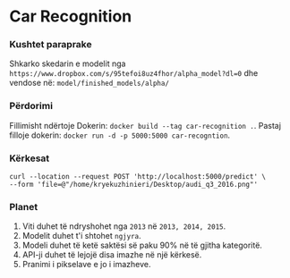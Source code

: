 # Car Recognition

### Kushtet paraprake
Shkarko skedarin e modelit nga `https://www.dropbox.com/s/95tefoi8uz4fhor/alpha_model?dl=0`
dhe vendose në: `model/finished_models/alpha/`

### Përdorimi
Fillimisht ndërtoje Dokerin: `docker build --tag car-recognition .`.
Pastaj filloje dokerin: `docker run -d -p 5000:5000 car-recogntion`.

### Kërkesat

```curl
curl --location --request POST 'http://localhost:5000/predict' \
--form 'file=@"/home/kryekuzhinieri/Desktop/audi_q3_2016.png"'
```

### Planet

1. Viti duhet të ndryshohet nga `2013` në `2013, 2014, 2015`.
2. Modelit duhet t'i shtohet `ngjyra`.
3. Modeli duhet të ketë saktësi së paku 90% në të gjitha kategoritë.
4. API-ji duhet të lejojë disa imazhe në një kërkesë.
5. Pranimi i pikselave e jo i imazheve.
